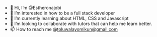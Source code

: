 - 👋 Hi, I’m @Estheronajobi
- 👀 I’m interested in how to be a full stack developer
- 🌱 I’m currently learning about HTML, CSS and Javascript
- 💞️ I’m looking to collaborate with tutors that can help me learn better.
- 📫 How to reach me 
   @toluwalayomikun@gmail.com
<!---
Estheronajobi/Estheronajobi is a ✨ special ✨ repository because its `README.md` (this file) appears on your GitHub profile.
You can click the Preview link to take a look at your changes.
--->

